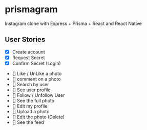 # prismagram

Instagram clone with Express + Prisma + React and React Native

## User Stories

- [x] Create account
- [x] Request Secret
- [x] Confirm Secret (Login)
- [] Like / UnLike a photo
- [] comment on a photo
- [] Search by user
- [] See user profile
- [] Follow / Unfollow User
- [] See the full photo
- [] Edit my profile
- [] Upload a photo
- [] Edit the photo (Delete)
- [] See the feed
